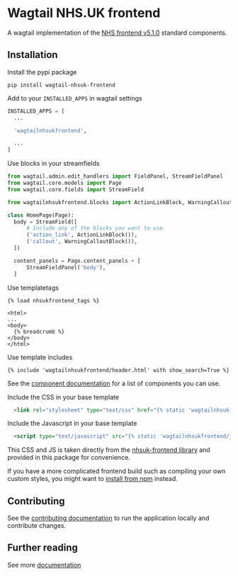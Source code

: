 # Wagtail NHS.UK frontend

A wagtail implementation of the [NHS frontend v5.1.0](https://github.com/nhsuk/nhsuk-frontend) standard components.

## Installation

Install the pypi package
```
pip install wagtail-nhsuk-frontend
```

Add to your `INSTALLED_APPS` in wagtail settings
```python
INSTALLED_APPS = [
  ...

  'wagtailnhsukfrontend',

  ...
]
```

Use blocks in your streamfields
```python
from wagtail.admin.edit_handlers import FieldPanel, StreamFieldPanel
from wagtail.core.models import Page
from wagtail.core.fields import StreamField

from wagtailnhsukfrontend.blocks import ActionLinkBlock, WarningCalloutBlock

class HomePage(Page):
  body = StreamField([
      # Include any of the blocks you want to use.
      ('action_link', ActionLinkBlock()),
      ('callout', WarningCalloutBlock()),
  ])

  content_panels = Page.content_panels + [
      StreamFieldPanel('body'),
  ]
```

Use templatetags
```django
{% load nhsukfrontend_tags %}

<html>
...
<body>
  {% breadcrumb %}
</body>
</html>
```

Use template includes
```django
{% include 'wagtailnhsukfrontend/header.html' with show_search=True %}
```

See the [component documentation](./docs/components/) for a list of components you can use.

Include the CSS in your base template
```html
  <link rel="stylesheet" type="text/css" href="{% static 'wagtailnhsukfrontend/css/nhsuk.min.css' %}">
```

Include the Javascript in your base template
```html
  <script type="text/javascript" src="{% static 'wagtailnhsukfrontend/js/nhsuk.min.js' %}" defer></script>
```

This CSS and JS is taken directly from the [nhsuk-frontend library](https://github.com/nhsuk/nhsuk-frontend/releases/tag/v5.1.0) and provided in this package for convenience.

If you have a more complicated frontend build such as compiling your own custom styles, you might want to [install from npm](https://github.com/nhsuk/nhsuk-frontend/blob/master/docs/installation/installing-with-npm.md) instead.

## Contributing

See the [contributing documentation](./docs/contributing.md) to run the application locally and contribute changes.

## Further reading

See more [documentation](./docs/)
